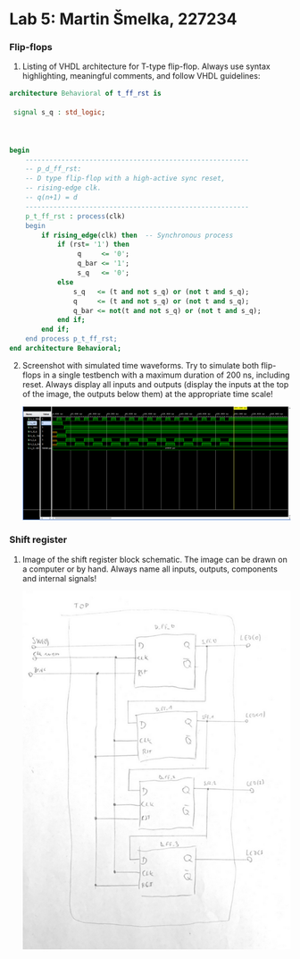 # Lab 5: Martin Šmelka, 227234

### Flip-flops

1. Listing of VHDL architecture for T-type flip-flop. Always use syntax highlighting, meaningful comments, and follow VHDL guidelines:

```vhdl
architecture Behavioral of t_ff_rst is

 signal s_q : std_logic;



begin
    --------------------------------------------------------
    -- p_d_ff_rst:
    -- D type flip-flop with a high-active sync reset,
    -- rising-edge clk.
    -- q(n+1) = d
    --------------------------------------------------------
    p_t_ff_rst : process(clk)
    begin
        if rising_edge(clk) then  -- Synchronous process
            if (rst= '1') then
                 q     <= '0';
                 q_bar <= '1'; 
                 s_q   <= '0';       
            else
                s_q   <= (t and not s_q) or (not t and s_q);
                q     <= (t and not s_q) or (not t and s_q);
                q_bar <= not(t and not s_q) or (not t and s_q);
            end if;
        end if;
    end process p_t_ff_rst;
end architecture Behavioral;

```

2. Screenshot with simulated time waveforms. Try to simulate both flip-flops in a single testbench with a maximum duration of 200 ns, including reset. Always display all inputs and outputs (display the inputs at the top of the image, the outputs below them) at the appropriate time scale!

   ![your figure](https://github.com/MartinSmelka/Digital-Electronics-1/blob/main/labs/Images/Waveforms_5.png)

### Shift register

1. Image of the shift register block schematic. The image can be drawn on a computer or by hand. Always name all inputs, outputs, components and internal signals!

   ![your figure](https://github.com/MartinSmelka/Digital-Electronics-1/blob/main/labs/Images/ASSIG_5_IMG_FIN.png)
